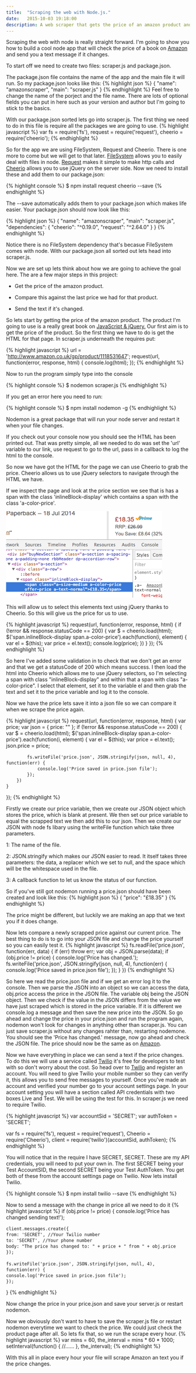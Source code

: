 ```yaml
---
title:  "Scraping the web with Node.js."
date:   2015-10-03 19:18:00
description: A web scraper that gets the price of an amazon product and send me an sms if it changes.
---
```

Scraping the web with node is really straight forward. I'm going to show you 
how to build a cool node app that will check the price of a book on 
<a target="_blank" href="http://www.amazon.co.uk/dp/1118531647/?tag=timmknightgit-21">Amazon</a> 
and send you a text message if it changes.

To start off we need to create two files: scraper.js and package.json.

The package.json file contains the name of the app and the main file it will run.
So my package.json looks like this:
{% highlight json %}
{
    "name": "amazonscraper",
    "main": "scraper.js"
}
{% endhighlight %}
Feel free to change the name of the porject and the file name. There are lots of optional fields you can put
in here such as your version and author but I'm going to stick to the basics.

With our package.json sorted lets go into scraper.js. The first thing we need to do in this file 
is require all the packages we are going to use.
{% highlight javascript %}
var fs = require('fs'),
    request = require('request'),
    cheerio = require('cheerio');
{% endhighlight %}

So for the app we are using FileSystem, Request and Cheerio. There is one more to come but 
we will get to that later. <a target="_blank" href="https://nodejs.org/api/fs.html">FileSystem</a> 
 allows you to easily deal with files in node. <a target="_blank"  href="https://github.com/request/request">Request</a> makes it simple to make http calls and
 <a target="_blank" href="https://github.com/Cheeriojs/Cheerio">Cheerio</a> allows you to use 
 jQuery on the server side. Now we need to install these and add them to our package.json:

{% highlight console %}
$ npm install request cheerio --save
{% endhighlight %}

The --save automatically adds them to your package.json which makes life easier. Your package.json should now look like this:

{% highlight json %}
{
	"name": "amazonscraper",
	"main": "scraper.js",
	"dependencies": {
	    "cheerio": "^0.19.0",
	    "request": "^2.64.0"
    }
}
{% endhighlight %}

Notice there is no FileSystem dependency that's becasue FileSystem comes with node. With our package.json all sorted out lets head into scraper.js.

Now we are set up lets think about how we are going to achieve the goal here. The are a few major steps in this project:


- Get the price of the amazon product.


- Compare this against the last price we had for that product.


- Send the text if it's changed.

So lets start by getting the price of the amazon product. The product I'm going to use 
is a really great book on 
<a target="_blank" href="http://www.amazon.co.uk/dp/1118531647/?tag=timmknightgit-21">JavaScript & jQuery.</a>
Our first aim is to get the price of the product. So the first thing we have to do is get the HTML for that
page. In scraper.js underneath the requires put:

{% highlight javascript %}
	url = 'http://www.amazon.co.uk/gp/product/1118531647';
	request(url, function(error, response, html) {
		console.log(html);
	});
{% endhighlight %}

Now to run the program simply type into the console

{% highlight console %}
$ nodemon scraper.js
{% endhighlight %}

If you get an error here you need to run:

{% highlight console %}
$ npm install nodemon -g
{% endhighlight %}

Nodemon is a great package that will run your node server and restart it when your file changes.

If you check out your console now you should see the HTML has been printed out.
That was pretty simple, all we needed to do was set the 'url' variable to our link, 
use request to go to the url, pass in a callback to log the html to the console. 

So now we have got the HTML for the page we can use Cheerio to grab the price.
 Cheerio allows us to use jQuery selectors to navigate through the HTML we have.

If we inspect the page and look at the price section we see that is has a span with the class 'inlineBlock-display' which contains a span with the class 'a-color-price'. 

<img class="imagecenter" src="/assets/images/amazonprice.png" style="height:236px;width:428px;" alt="">

This will allow us to select this elements text using jQuery thanks to Cheerio. So this will give us the price for us to use.


{% highlight javascript %}
request(url, function(error, response, html) {
	if (!error && response.statusCode == 200) {
		var $ = cheerio.load(html);
		$('span.inlineBlock-display span.a-color-price').each(function(i, element) {
			var el = $(this);
			var price = el.text();
			console.log(price);
		})
	}
});
{% endhighlight %}

So here I've added some validation in to check that we don't get an error and that we get a statusCode of 200 which means success. I then load
the html into Cheerio which allows me to use jQuery selectors, so I'm selecting a span with class "inlineBlock-display" and within that a span with class "a-color-price".
I select that element, set it to the variable el and then grab the text and set it
to the price variable and log it to the console. 

Now we have the price lets save it into a json file so we can compare it when we scrape the price again. 

{% highlight javascript %}
request(url, function(error, response, html) {
    var price;
    var json = {
        price: ""
    };
    if (!error && response.statusCode == 200) {
        var $ = cheerio.load(html);
        $('span.inlineBlock-display span.a-color-price').each(function(i, element) {
            var el = $(this);
            var price = el.text();
            json.price = price;

            fs.writeFile('price.json', JSON.stringify(json, null, 4), function(err) {
                console.log('Price saved in price.json file');
            });
        })
    }
});
{% endhighlight %}

Firstly we create our price variable, then we create our JSON object which stores the price, which is blank at present.
 We then set our price variable to equal the scrapped text
we then add this to our json. Then we create our JSON with node fs libary
 using the writeFile function which take three parameters.


1: The name of the file.


2: JSON.stringify which makes our JSON easier to read. It itself takes three parameters: the data, a replacer which we set to null, and the space which will be the whitespace used in the file.


3: A callback function to let us know the status of our function.

So if you've still got nodemon running a price.json should have been created and look like this:
{% highlight json %}
{
    "price": "£18.35"
}
{% endhighlight %}

The price might be different, but luckily we are making an app that we text you if it does change.

Now lets compare a newly scrapped price against our current price. The best thing to do is to go into your
JSON file and change the price yourself so you can easily test it.
{% highlight javascript %}
fs.readFile('price.json', function(err, data) {
    if (err) throw err;
    var obj = JSON.parse(data);
    if (obj.price != price) {
        console.log('Price has changed.');
        fs.writeFile('price.json', JSON.stringify(json, null, 4), function(err) {
            console.log('Price saved in price.json file');
        });
    }
})
{% endhighlight %}

So here we read the price.json file and if we get an error log it to the console. Then we parse the JSON into an object
so we can access the data, obj.price access the price in the JSON file. The variable obj being the JSON object. Then we check if the value
in the JSON differs from the value we have just scraped which is stored in the price variable. If it is different we console.log a message
and then save the new price into the JSON. So go ahead and change the price in your price.json and run the program again, nodemon won't look for 
changes in anything other than scraper.js. You can just save scraper.js without any changes rahter than,
restarting nodemone. You should see the 'Price has changed.' message, now go ahead and check the JSON file. The price should now be the same as on <a target="_blank" href="http://www.amazon.co.uk/dp/1118531647/?tag=timmknightgit-21">Amazon</a>.

Now we have everything in place we can send a text if the price changes. To do this we will use a service called <a target="_blank" href="https://www.twilio.com/">Twilio</a> it's free for developers to test with so don't worry about the cost.
So head over to <a target="_blank" href="https://www.twilio.com/">Twilio</a> and register an account. You will need to give Twilio your mobile number so they can verify it, this allows you to send free messages to yourself. Once you've made an account and verified your number go to your account
settings page. In your account setting you will have a section called API credentials with two boxes Live and Test. We will be using the test for this. In scraper.js we need to require Twilio. 

{% highlight javascript %}
var accountSid = 'SECRET';
var authToken  = 'SECRET';

var fs = require('fs'),
    request = require('request'),
    Cheerio = require('Cheerio'),
    client = require('twilio')(accountSid, authToken);
{% endhighlight %}

You will notice that in the require I have SECRET, SECRET. These are my API credentials, you will need to put your own in.
The first SECRET being your Test AccountSID, the second SECRET being your Test AuthToken. You get both of these from the account settings page on Twilio. Now lets install Twilio.


{% highlight console %}
$ npm install twilio --save
{% endhighlight %}

Now to send a message with the change in price all we need to do it 
{% highlight javascript %}
if (obj.price != price) {
	console.log('Price has changed sending text!');

	client.messages.create({
	from: 'SECRET', //Your Twilio number
	to: 'SECRET', //Your phone number
	body: "The price has changed to: " + price + " from " + obj.price
	});

	fs.writeFile('price.json', JSON.stringify(json, null, 4), function(err) {
	console.log('Price saved in price.json file');
	});
}
{% endhighlight %}

Now change the price in your price.json and save your server.js or restart nodemon.


Now we obviously don't want to have to save the scraper.js file or restart nodemon everytime we want to check the price. We could just check the product page after all.
So lets fix that, so we run the scrape every hour.
{% highlight javascript %}
var mins = 60,
    the_interval = mins * 60 * 1000;
setInterval(function() {
	//......
}, the_interval);
{% endhighlight %}

With this all in place every hour your file will scrape Amazon an text you if the price changes.



